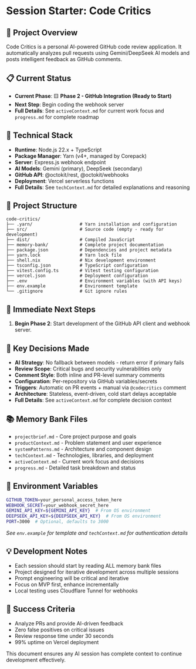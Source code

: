 # Session Starter: Code Critics

## 🎯 **Project Overview**
Code Critics is a personal AI-powered GitHub code review application. It automatically analyzes pull requests using Gemini/DeepSeek AI models and posts intelligent feedback as GitHub comments.

## 📋 **Current Status**
- **Current Phase**: 🟨 **Phase 2 - GitHub Integration (Ready to Start)**
- **Next Step**: Begin coding the webhook server
- **Full Details**: See `activeContext.md` for current work focus and `progress.md` for complete roadmap

## 🔧 **Technical Stack**
- **Runtime**: Node.js 22.x + TypeScript
- **Package Manager**: Yarn (v4+, managed by Corepack)
- **Server**: Express.js webhook endpoint
- **AI Models**: Gemini (primary), DeepSeek (secondary)
- **GitHub API**: @octokit/rest, @octokit/webhooks
- **Deployment**: Vercel serverless functions
- **Full Details**: See `techContext.md` for detailed explanations and reasoning

## 📁 **Project Structure**
```
code-critics/
├── .yarn/                  # Yarn installation and configuration
├── src/                    # Source code (empty - ready for development)
├── dist/                   # Compiled JavaScript
├── memory-bank/            # Complete project documentation
├── package.json            # Dependencies and project metadata
├── yarn.lock               # Yarn lock file
├── shell.nix               # Nix development environment
├── tsconfig.json           # TypeScript configuration
├── vitest.config.ts        # Vitest testing configuration
├── vercel.json             # Deployment configuration
├── .env                    # Environment variables (with API keys)
├── env.example             # Environment template
└── .gitignore              # Git ignore rules
```

## 🚀 **Immediate Next Steps**
1. **Begin Phase 2**: Start development of the GitHub API client and webhook server.

## 🧠 **Key Decisions Made**
- **AI Strategy**: No fallback between models - return error if primary fails
- **Review Scope**: Critical bugs and security vulnerabilities only
- **Comment Style**: Both inline and PR-level summary comments
- **Configuration**: Per-repository via GitHub variables/secrets
- **Triggers**: Automatic on PR events + manual via `@codecritics` comment
- **Architecture**: Stateless, event-driven, cold start delays acceptable
- **Full Details**: See `activeContext.md` for complete decision context

## 📚 **Memory Bank Files**
- `projectbrief.md` - Core project purpose and goals
- `productContext.md` - Problem statement and user experience
- `systemPatterns.md` - Architecture and component design
- `techContext.md` - Technologies, libraries, and deployment
- `activeContext.md` - Current work focus and decisions
- `progress.md` - Detailed task breakdown and status

## 🔑 **Environment Variables**
```bash
GITHUB_TOKEN=your_personal_access_token_here
WEBHOOK_SECRET=your_webhook_secret_here
GEMINI_API_KEY=${GEMINI_API_KEY}  # From OS environment
DEEPSEEK_API_KEY=${DEEPSEEK_API_KEY}  # From OS environment
PORT=3000  # Optional, defaults to 3000
```
*See `env.example` for template and `techContext.md` for authentication details*

## 💡 **Development Notes**
- Each session should start by reading ALL memory bank files
- Project designed for iterative development across multiple sessions
- Prompt engineering will be critical and iterative
- Focus on MVP first, enhance incrementally
- Local testing uses Cloudflare Tunnel for webhooks

## 🎯 **Success Criteria**
- Analyze PRs and provide AI-driven feedback
- Zero false positives on critical issues
- Review response time under 30 seconds
- 99% uptime on Vercel deployment

This document ensures any AI session has complete context to continue development effectively.
